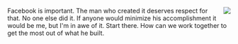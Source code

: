 <img src="http://scripting.com/images/2018/12/18/santa.png" border="0" align="right">Facebook is important. The man who created it deserves respect for that. No one else did it. If anyone would minimize his accomplishment it would be me, but I'm in awe of it. Start there. How can we work together to get the most out of what he built.
